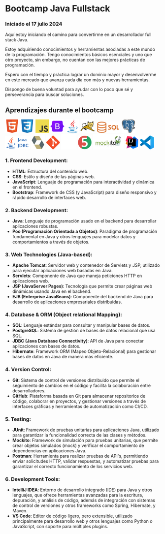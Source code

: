 # Bootcamp Java Fullstack

### Iniciado el 17 julio 2024

Aquí estoy iniciando el camino para convertirme en un desarrollador full stack Java.

Estoy adquiriendo conocimientos y herramientas asociadas a este mundo de la
programación. Tengo conocimientos básicos esenciales y uno que otro proyecto, sin embargo, no
cuentan con las mejores prácticas de programación.

Espero con el tiempo y práctica lograr un dominio mayor y desenvolverme en este mercado
que avanza cada día con más y nuevas herramientas.

Dispongo de buena voluntad para ayudar con lo poco que sé y perseverancia para buscar soluciones.

## Aprendizajes durante el bootcamp
<p>
  <img src="./assets/icons/HTML5.png" alt="HTML" width="45"/>
  <img src="./assets/icons/CSS3.png" alt="CSS" width="45"/> 
  <img src="./assets/icons/JavaScript.png" alt="JavaScript" width="45"/> 
  <img src="./assets/icons/Bootstrap.png" alt="Bootstrap" width="45"/> 
  
  <img src="./assets/icons/Java.png" alt="Java" width="45"/> 

  <img src="./assets/icons/Apache%20Tomcat.png" alt="TomCat" width="45"/> 

  <img src="./assets/icons/Sql_data_base_with_logo.png" alt="SQL" width="80"/> 
  <img src="./assets/icons/PostgresSQL.png" alt="PostgreSQL" width="45"/> 
  <img src="./assets/icons/jdbc.png" alt="JDBC" width="80"/> 
  <img src="./assets/icons/Hibernate.png" alt="Hibernate" width="45"/> 

  <img src="./assets/icons/Git.png" alt="Git" width="45"/>
  <img src="./assets/icons/github%20(1).png" alt="GitHub" width="50"/> 

  <img src="./assets/icons/JUnit.png" alt="JUnit5" width="45"/> 
  <img src="./assets/icons/mockito.png" alt="Mockito" width="100"/> 

  <img src="./assets/icons/IntelliJ%20IDEA.png" alt="Intellij IDEA" width="45"/>
  <img src="./assets/icons/Visual%20Studio%20Code%20(VS%20Code).png" alt="Vs Code" width="45"/>


### 1. Frontend Development:

- **HTML**: Estructura del contenido web.
- **CSS**: Estilo y diseño de las páginas web.
- **JavaScript**: Lenguaje de programación para interactividad y dinámica en el frontend.
- **Bootstrap**: Framework de CSS (y JavaScript) para diseño responsivo y rápido desarrollo de interfaces web.

### 2. Backend Development:

- **Java**: Lenguaje de programación usado en el backend para desarrollar aplicaciones robustas.
- **Poo (Programación Orientada a Objetos)**: Paradigma de programación fundamental en Java y otros lenguajes para
  modelar datos y comportamientos a través de objetos.

### 3. Web Technologies (Java-based):

- **Apache Tomcat**: Servidor web y contenedor de Servlets y JSP, utilizado para ejecutar aplicaciones web basadas en Java.
- **Servlets**: Componente de Java que maneja peticiones HTTP en aplicaciones web.
- **JSP (JavaServer Pages)**: Tecnología que permite crear páginas web dinámicas usando Java en el backend.
- **EJB (Enterprise JavaBeans)**: Componente del backend de Java para desarrollo de aplicaciones empresariales
  distribuidas.

### 4. Database & ORM (Object relational Mapping):

- **SQL**: Lenguaje estándar para consultar y manipular bases de datos.
- **PostgreSQL**: Sistema de gestión de bases de datos relacional que usa SQL.
- **JDBC (Java Database Connectivity)**: API de Java para conectar aplicaciones con bases de datos.
- **Hibernate**: Framework ORM (Mapeo Objeto-Relacional) para gestionar bases de datos en Java de manera más eficiente.

### 4. Version Control:

- **Git**: Sistema de control de versiones distribuido que permite el seguimiento de cambios en el código y facilita la colaboración entre desarrolladores. 
- **GitHub**: Plataforma basada en Git para almacenar repositorios de código, colaborar en proyectos, y gestionar versiones a través de interfaces gráficas y herramientas de automatización como CI/CD.

### 5. Testing:

- **JUnit**: Framework de pruebas unitarias para aplicaciones Java, utilizado para garantizar la funcionalidad correcta de las clases y métodos.
- **Mockito**: Framework de simulación para pruebas unitarias, que permite crear objetos simulados (mock) y verificar el comportamiento de dependencias en aplicaciones Java.
- **Postman**: Herramienta para realizar pruebas de API's, permitiendo enviar solicitudes HTTP, validar respuestas, y automatizar pruebas para garantizar el correcto funcionamiento de los servicios web.

### 6. Development Tools:
   
- **IntelliJ IDEA**: Entorno de desarrollo integrado (IDE) para Java y otros lenguajes, que ofrece herramientas avanzadas para la escritura, depuración, y análisis de código, además de integración con sistemas de control de versiones y otros frameworks como Spring, Hibernate, y Maven.
- **VS Code**: Editor de código ligero, pero extensible, utilizado principalmente para desarrollo web y otros lenguajes como Python o JavaScript, con soporte para múltiples plugins.